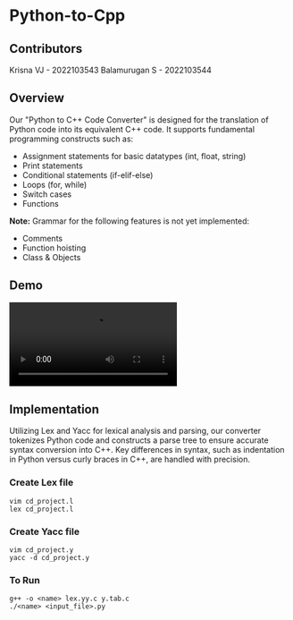 # Python-to-Cpp

## Contributors

Krisna VJ - 2022103543
Balamurugan S - 2022103544

## Overview

Our "Python to C++ Code Converter" is designed for the translation of Python code into its equivalent C++ code. It supports fundamental programming constructs such as:

- Assignment statements for basic datatypes (int, float, string)
- Print statements
- Conditional statements (if-elif-else)
- Loops (for, while)
- Switch cases
- Functions

**Note:** Grammar for the following features is not yet implemented:

- Comments
- Function hoisting
- Class & Objects

## Demo

![Video](allFiles/DEMO_PY_CPP.mp4)

## Implementation

Utilizing Lex and Yacc for lexical analysis and parsing, our converter tokenizes Python code and constructs a parse tree to ensure accurate syntax conversion into C++. Key differences in syntax, such as indentation in Python versus curly braces in C++, are handled with precision.

### Create Lex file

```
vim cd_project.l
lex cd_project.l
```

### Create Yacc file

```
vim cd_project.y
yacc -d cd_project.y
```

### To Run

```
g++ -o <name> lex.yy.c y.tab.c
./<name> <input_file>.py
```
